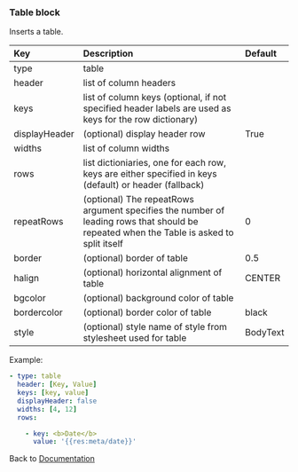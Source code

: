 


### <a name="manual"></a> Table block

Inserts a table.

| Key       |      Description      | Default |
|:----------|:--------------------- | :----- |
| type      |  table                |  
| header    |  list of column headers                |
| keys      |  list of column keys (optional, if not specified header labels are used as keys for the row dictionary)                |
| displayHeader    |  (optional) display header row               | True |
| widths    |  list of column widths              |
| rows    |  list dictioniaries, one for each row, keys are either specified in keys (default) or header (fallback)              |
| repeatRows    |  (optional) The repeatRows argument specifies the number of leading rows that should be repeated when the Table is asked to split itself               | 0 |
| border    |  (optional) border of table       | 0.5 |
| halign    |  (optional) horizontal alignment of table     | CENTER |
| bgcolor    |  (optional) background color of table     |  |
| bordercolor    |  (optional) border color of table     | black |
| style    |  (optional) style name of style from stylesheet used for table     | BodyText |



Example:
```YAML
- type: table
  header: [Key, Value]
  keys: [key, value]
  displayHeader: false
  widths: [4, 12]
  rows:

    - key: <b>Date</b>
      value: '{{res:meta/date}}'
```

Back to [Documentation](../../../README.md#block_basic)
